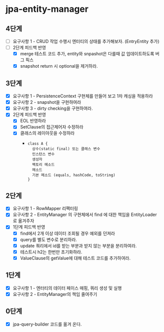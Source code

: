 # jpa-entity-manager

## 4단계
- [ ] 요구사항 1 - CRUD 작업 수행시 엔터티의 상태를 추가해보자. (EntryEntity 추가)
- [ ] 2단계 피드백 반영
  - [x] merge 테스트 코드 추가, entity와 snpashot은 다를때 값 업데이트하도록 버그 픽스
  - [x] snapshot return 시 optional을 제거하라. 

## 3단계
- [x] 요구사항 1 - PersistenceContext 구현체를 만들어 보고 1차 캐싱을 적용하라
- [x] 요구사항 2 - snapshot을 구현하여라
- [x] 요구사항 3 - dirty checking을 구현하여라.
- [x] 2단계 피드백 반영
  - [x] EOL 반영하라
  - [x] SetClause의 접근제어자 수정하라
  - [x] 클래스의 레이아웃을 수정하라
    - ```
      class A {
        상수(static final) 또는 클래스 변수
        인스턴스 변수
        생성자
        팩토리 메소드
        메소드
        기본 메소드 (equals, hashCode, toString)
      }
      ```

## 2단계
- [x] 요구사항 1 - RowMapper 리팩터링
- [x] 요구사항 2 - EntityManager 의 구현체에서 find 에 대한 책임을 EntityLoader 로 옮겨주자
- [x] 1단계 피드백 반영
  - [x] find에서 2개 이상 데이터 조회될 경우 예외를 던져라
  - [x] query를 별도 변수로 분리하라.
  - [x] update 쿼리에서 id를 받는 부분과 받지 않는 부분을 분리하여라.
  - [x] 테스트시 h2는 한번만 초기화하라.
  - [x] ValueClause의 getValue에 대해 테스트 코드를 추가하여라.
## 1단계
- [x] 요구사항 1 - 엔터티의 데이터 페이스 매핑, 쿼리 생성 및 실행
- [x] 요구사항 2 - EntityManager의 책임 줄여주기
 
## 0단계
- [x] jpa-query-builder 코드를 옮겨 온다.
